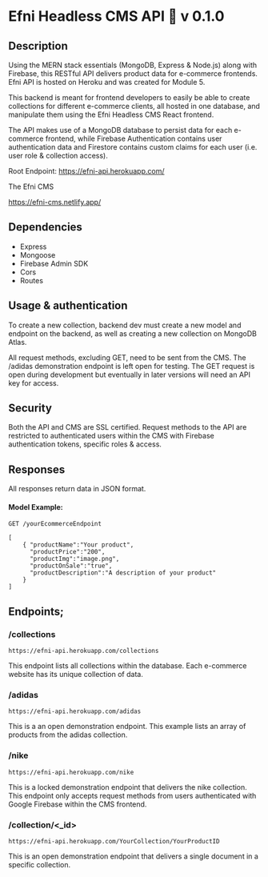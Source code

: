 # Efni Headless CMS API :rocket: v 0.1.0


## Description

Using the MERN stack essentials (MongoDB, Express & Node.js) along with Firebase, this RESTful API delivers product data for e-commerce frontends. Efni API is hosted on Heroku and was created for Module 5.

This backend is meant for frontend developers to easily be able to create collections for different e-commerce clients, all hosted in one database, and manipulate them using the Efni Headless CMS React frontend.

The API makes use of a MongoDB database to persist data for each e-commerce frontend, while Firebase Authentication contains user authentication data and Firestore contains custom claims for each user (i.e. user role & collection access).

Root Endpoint:
https://efni-api.herokuapp.com/


The Efni CMS 

https://efni-cms.netlify.app/

## Dependencies

- Express
- Mongoose
- Firebase Admin SDK
- Cors
- Routes


## Usage & authentication

To create a new collection, backend dev must create a new model and endpoint on the backend, as well as creating a new collection on MongoDB Atlas.

All request methods, excluding GET, need to be sent from the CMS. The /adidas demonstration endpoint is left open for testing. The GET request is open during development but eventually in later versions will need an API key for access.


## Security
Both the API and CMS are SSL certified. Request methods to the API are restricted to authenticated users within the CMS with Firebase authentication tokens, specific roles & access. 


## Responses
All responses return data in JSON format.


#### Model Example:
```
GET /yourEcommerceEndpoint
```

```
[
    { "productName":"Your product",
      "productPrice":"200",
      "productImg":"image.png",
      "productOnSale":"true",
      "productDescription":"A description of your product"
    }
]
```

## Endpoints;




### /collections

```
https://efni-api.herokuapp.com/collections
```

This endpoint lists all collections within the database. Each e-commerce website has its unique collection of data. 

### /adidas

```
https://efni-api.herokuapp.com/adidas
```
This is a an open demonstration endpoint. This example lists an array of products from the adidas collection.


### /nike

```
https://efni-api.herokuapp.com/nike
```
This is a locked demonstration endpoint that delivers the nike collection. This endpoint only accepts request methods from users authenticated with Google Firebase within the CMS frontend.



### /collection/<_id>

```
https://efni-api.herokuapp.com/YourCollection/YourProductID
```

This is an open demonstration endpoint that delivers a single document in a specific collection.


#
